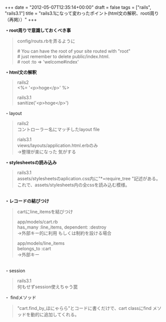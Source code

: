 +++
date = "2012-05-07T12:35:14+00:00"
draft = false
tags = ["rails", "rails3.1"]
title = "rails3.1になって変わったポイント(html文の解釈、rooti周り（再掲））"
+++
<p class="p1"><strong>・root周りで意識しておくべき事</strong></p>&#13;
<blockquote>&#13;
<p class="p1">config/routs.rbを弄るように</p>&#13;
<p class="p1"># You can have the root of your site routed with "root"<br /># just remember to delete public/index.html.<br /># root :to =&gt; 'welcome#index'</p>&#13;
</blockquote>&#13;
<p class="p1"><strong>・html文の解釈</strong></p>&#13;
<blockquote>&#13;
<p class="p1">rails2<br />&lt;%= '&lt;p&gt;hoge&lt;/p&gt;' %&gt;</p>&#13;
<p class="p1">rails3.1<br />sanitize('&lt;p&gt;hoge&lt;/p&gt;')</p>&#13;
</blockquote>&#13;
<p class="p1">・layout</p>&#13;
<blockquote>&#13;
<p class="p1">rails2<br />コントローラー名にマッチしたlayout file</p>&#13;
<p class="p1">rials3.1<br />views/layouts/application.html.erbのみ<br />-&gt;整理が楽になった 気がする</p>&#13;
</blockquote>&#13;
<p class="p1"><strong>・stylesheetsの読み込み</strong></p>&#13;
<blockquote>&#13;
<p class="p1">rails3.1<br />assets/stylesheetsのaplication.css内に"*=require_tree "記述がある。<br />これで、assets/stylesheets内の全cssを読み込む模様。</p>&#13;
</blockquote>&#13;
<p class="p1"><strong><br />・レコードの結びつけ</strong></p>&#13;
<blockquote>&#13;
<p class="p1">cartにline_itemsを結びつけ</p>&#13;
<p class="p1">app/models/cart.rb<br />has_many :line_items, dependent: :destroy<br />-&gt;外部キー的に利用 もしくは制約を設ける場合</p>&#13;
<p class="p1">app/models/line_items<br />belongs_to :cart <br />-&gt;外部キー  </p>&#13;
</blockquote>&#13;
<p class="p1"><br />・session</p>&#13;
<blockquote>&#13;
<p class="p1">rails3.1<br />何もせずsession使えちゃう罠</p>&#13;
</blockquote>&#13;
&#13;
<p class="p1">・ findメソッド</p>&#13;
<blockquote>&#13;
<p class="p1">"cart.find_by_ほにゃらら"とコードに書くだけで、cart classにfind メソッドを動的に追加してくれる。</p>&#13;
&#13;
</blockquote>&#13;
 